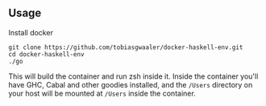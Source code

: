 ## Usage

Install docker

```
git clone https://github.com/tobiasgwaaler/docker-haskell-env.git
cd docker-haskell-env
./go
```

This will build the container and run zsh inside it. Inside the container you'll have GHC, Cabal and other goodies installed, and the `/Users` directory on your host will be mounted at `/Users` inside the container.